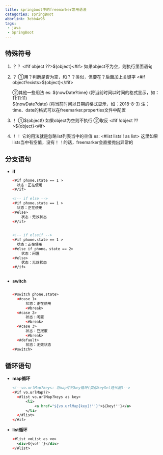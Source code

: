 ```yaml
---
title: springboot中的freemarker常用语法
categories: springBoot
abbrlink: 3ebb4a96
tags:
 - java
 - SpringBoot
---
```




## 特殊符号

1. ？？
        <!-- ??是判断对象是否为空(??是?exists的缩写) -->
        <#if object ??>${object}<#if>
        如果object不为空，则执行里面语句

2. ？ 
   ①用？判断是否为空，和？？类似，但要在？后面加上关键字
       <!-- ?是"是否"的意思 -->
       <#if object?exists>${object}</#if> 

   ②其他一些用法
        es:
        ${nowDate?time} (将当前时间以时间的格式显示，如：11:11:11)   
        ${nowDate?date} (将当前时间以日期的格式显示，如：2018-8-3) 
        注：time、date的格式可以在freemarker.properties文件中配置

3. ！
  ①\${object!} 如果object为空则不执行
  ②取反
        <!--  如果为空则执行 -->
        <#if !object ??>${object}<#if> 

4. ！！
    它的用法就是忽略list列表当中的空值
    es:
    	<#list lists!! as list>
    	这里如果lists当中有空值，没有！！的话，freemarker会直接抛出异常的



## 分支语句

- **if**

  ```xml
  <#if phone.state == 1 >
  	状态：正在使用
  <#/if>
      
  <!-- if else -->
  <#if phone.state == 1 >
  	状态：正在使用
  <#else>
      状态：无效状态
  <#/if>
      
      
  <!-- if elseif -->
  <#if phone.state == 1 >
  	状态：正在使用
  <#else if phone。state == 2>
      状态：闲置
  <#else>
      状态：无效状态
  <#/if>
      
  ```

- **switch**

  ```xml
  
  <#switch phone.state>
  	<#case 1>
  		状态：正在使用
  		<#break>
  	<#case 2>
  		状态：闲置
  		<#break>
  	<#case 3>
  		状态：已报废
  		<#break>
  	<#default>
  		状态：无效状态
  <#switch>
  ```





## 循环语句

- **map循环**

  ```xml
  <!--vo.urlMap?keys: 将map中的key循环(类似keySet迭代器)-->
  <#if vo.urlMap??>
  	<#list vo.urlMap?keys as key>
  		<li>
  			<a href="${vo.urlMap[key]!''}">${key!''}</a>
  		</li>
  	</#list>
  </#if>
  ```

- **list循环**

  ```xml
  <#list voList as vo>
  	<div>${vo!''}</div>
  </#list>
  ```